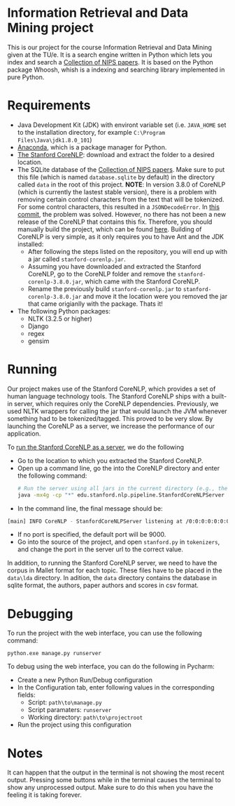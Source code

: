 # Information Retrieval and Data Mining project
This is our project for the course Information Retrieval and Data Mining given at the TU/e. It is a search engine written in Python which lets you index and search a [Collection of NIPS papers](https://www.kaggle.com/benhamner/nips-papers). It is based on the Python package Whoosh, whish is a indexing and searching library implemented in pure Python.

# Requirements
* Java Development Kit (JDK) with environt variable set (i.e. `JAVA_HOME` set to the installation directory, for example `C:\Program Files\Java\jdk1.8.0_101`)
* [Anaconda](https://www.anaconda.com/download/), which is a package manager for Python.
* [The Stanford CoreNLP](https://stanfordnlp.github.io/CoreNLP/): download and extract the folder to a desired location.
* The SQLite database of the [Collection of NIPS papers](https://www.kaggle.com/benhamner/nips-papers). Make sure to put this file (which is named `database.sqlite` by default) in the directory called `data` in the root of this project.
__NOTE__: In version 3.8.0 of CoreNLP (which is currently the lastest stable version), there is a problem with removing certain control characters from the text that will be tokenized. For some control characters, this resulted in a `JSONDecodeError`. In [this commit](https://github.com/stanfordnlp/CoreNLP/issues/522), the problem was solved. However, no there has not been a new release of the CoreNLP that contains this fix. Therefore, you should manually build the project, which can be found [here](https://github.com/stanfordnlp/CoreNLP). Building of CoreNLP is very simple, as it only requires you to have Ant and the JDK installed:
    * After following the steps listed on the repository, you will end up with a jar called `stanford-corenlp.jar`. 
    * Assuming you have downloaded and extracted the Stanford CoreNLP, go to the CoreNLP folder and remove the `stanford-corenlp-3.8.0.jar`, which came with the Stanford CoreNLP. 
    * Rename the previously build `stanford-corenlp.jar` to `stanford-corenlp-3.8.0.jar` and move it the location were you removed the jar that came origianlly with the package.  Thats it!
 * The following Python packages: 
 	* NLTK (3.2.5 or higher)
 	* Django
 	* regex
 	* gensim



# Running
Our project makes use of the Stanford CoreNLP, which provides a set of human language technology tools. The Stanford CoreNLP ships with a built-in server, which requires only the CoreNLP dependencies. Previously, we used NLTK wrappers for calling the jar that would launch the JVM whenever something had to be tokenized/tagged. This proved to be very slow. By launching the CoreNLP as a server, we increase the performance of our application.

To [run the Stanford CoreNLP as a server](https://stanfordnlp.github.io/CoreNLP/corenlp-server.html), we do the following
* Go to the location to which you extracted the Stanford CoreNLP.
* Open up a command line, go the into the CoreNLP directory and enter the following command:
    ``` bash
    # Run the server using all jars in the current directory (e.g., the CoreNLP home directory)
    java -mx4g -cp "*" edu.stanford.nlp.pipeline.StanfordCoreNLPServer -encoding utf8 -port 9000 -timeout 150000
    ```
* In the command line, the final message should be: 
```bash
[main] INFO CoreNLP - StanfordCoreNLPServer listening at /0:0:0:0:0:0:0:0:9000
```
* If no port is specified, the default port will be 9000. 
* Go into the source of the project, and open `stanford.py` in `tokenizers`, and change the port in the server url to the correct value.

In addition, to running the Stanford CoreNLP server, we need to have the corpus in Mallet format for each topic.
These files have to be placed in the `data\lda` directory.
In adition, the `data` directory contains the database in sqlite format, the authors, paper authors and scores in csv format.

# Debugging
To run the project with the web interface, you can use the following command:
```
python.exe manage.py runserver
```
To debug using the web interface, you can do the following in Pycharm:
* Create a new Python Run/Debug configuration
* In the Configuration tab, enter following values in the corresponding fields:
	* Script: `path\to\manage.py`
	* Script paramaters: `runserver`
	* Working directory: `path\to\projectroot`
* Run the project using this configuration

# Notes
It can happen that the output in the terminal is not showing the most recent output.
Pressing some buttons while in the terminal causes the terminal to show any unprocessed output.
Make sure to do this when you have the feeling it is taking forever.